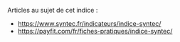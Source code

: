 Articles au sujet de cet indice :

- https://www.syntec.fr/indicateurs/indice-syntec/
- https://payfit.com/fr/fiches-pratiques/indice-syntec/